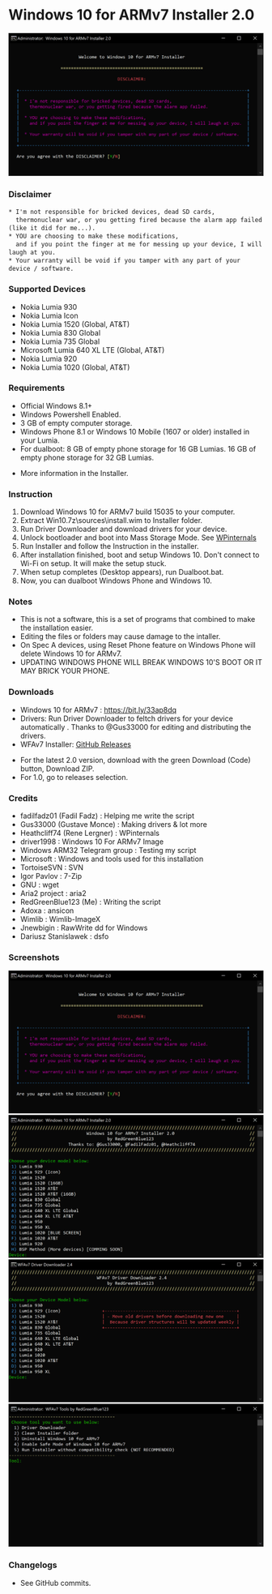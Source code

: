 # Windows 10 for ARMv7 Installer 2.0
![alt text](https://github.com/RedGreenBlue09/Assets/raw/master/WFAv7-1.BMP "WFAv7 Installer")
### Disclaimer
    * I'm not responsible for bricked devices, dead SD cards,
      thermonuclear war, or you getting fired because the alarm app failed (like it did for me...).
    * YOU are choosing to make these modifications,
      and if you point the finger at me for messing up your device, I will laugh at you.
    * Your warranty will be void if you tamper with any part of your device / software.
### Supported Devices
  - Nokia Lumia 930
  - Nokia Lumia Icon
  - Nokia Lumia 1520 (Global, AT&T)
  - Nokia Lumia 830 Global
  - Nokia Lumia 735 Global
  - Microsoft Lumia 640 XL LTE (Global, AT&T)
  - Nokia Lumia 920
  - Nokia Lumia 1020 (Global, AT&T)
### Requirements
  - Official Windows 8.1+
  - Windows Powershell Enabled.
  - 3 GB of empty computer storage.
  - Windows Phone 8.1 or Windows 10 Mobile (1607 or older) installed in your Lumia.
  - For dualboot: 8 GB of empty phone storage for 16 GB Lumias.
                  16 GB of empty phone storage for 32 GB Lumias.
  * More information in the Installer.
### Instruction
  1. Download Windows 10 for ARMv7 build 15035 to your computer.
  2. Extract Win10.7z\sources\install.wim to Installer folder.
  3. Run Driver Downloader and download drivers for your device.
  4. Unlock bootloader and boot into Mass Storage Mode. See [WPinternals](https://github.com/ReneLergner/WPinternals)
  5. Run Installer and follow the Instruction in the installer.
  6. After installation finished, boot and setup Windows 10.
     Don't connect to Wi-Fi on setup. It will make the setup stuck.
  7. When setup completes (Desktop appears), run Dualboot.bat.
  8. Now, you can dualboot Windows Phone and Windows 10.
### Notes
  * This is not a software, this is a set of programs that combined to make the installation easier.
  * Editing the files or folders may cause damage to the intaller.
  * On Spec A devices, using Reset Phone feature on Windows Phone will delete Windows 10 for ARMv7.
  * UPDATING WINDOWS PHONE WILL BREAK WINDOWS 10'S BOOT OR IT MAY BRICK YOUR PHONE.
### Downloads
  - Windows 10 for ARMv7 : https://bit.ly/33ap8dq
  - Drivers: Run Driver Downloader to feltch drivers for your device automatically
    . Thanks to @Gus33000 for editing and distributing the drivers.
  - WFAv7 Installer: [GitHub Releases](https://github.com/RedGreenBlue09/WFAv7_Installer/releases)
  * For the latest 2.0 version, download with the green Download (Code) button, Download ZIP.
  * For 1.0, go to releases selection.
### Credits
  - fadilfadz01 (Fadil Fadz)     : Helping me write the script
  - Gus33000 (Gustave Monce)     : Making drivers & lot more
  - Heathcliff74 (Rene Lergner)  : WPinternals
  - driver1998                   : Windows 10 For ARMv7 Image
  - Windows ARM32 Telegram group : Testing my script
  - Microsoft                    : Windows and tools used for this installation
  - TortoiseSVN                  : SVN
  - Igor Pavlov                  : 7-Zip
  - GNU                          : wget
  - Aria2 project                : aria2
  - RedGreenBlue123 (Me)         : Writing the script
  - Adoxa                        : ansicon
  - Wimlib                       : Wimlib-ImageX
  - Jnewbigin                    : RawWrite dd for Windows
  - Dariusz Stanislawek          : dsfo
### Screenshots
![alt text](https://github.com/RedGreenBlue09/Assets/raw/master/WFAv7-1.BMP "WFAv7-S1")
![alt text](https://github.com/RedGreenBlue09/Assets/raw/master/WFAv7-2.BMP "WFAv7-S2")
![alt text](https://github.com/RedGreenBlue09/Assets/raw/master/WFAv7-3.BMP "WFAv7-DD")
![alt text](https://github.com/RedGreenBlue09/Assets/raw/master/WFAv7-4.BMP "WFAv7-TL")
### Changelogs
  - See GitHub commits.
